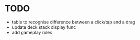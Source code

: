 #  TODO
 - table to recognise difference between a click/tap and a drag
 - update deck stack display func
 - add gameplay rules
